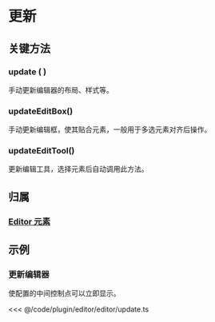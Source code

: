 # 更新

## 关键方法

### update ( )

手动更新编辑器的布局、样式等。

### updateEditBox()

手动更新编辑框，使其贴合元素，一般用于多选元素对齐后操作。

### updateEditTool()

更新编辑工具，选择元素后自动调用此方法。

## 归属

### [Editor 元素](/plugin/in/editor/index.md#editor-元素)

## 示例

### 更新编辑器

使配置的中间控制点可以立即显示。

<<< @/code/plugin/editor/editor/update.ts
